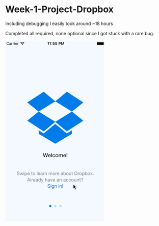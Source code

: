 # Week-1-Project-Dropbox

Including debugging I easily took around ~18 hours

Completed all required, none optional since I got stuck with a rare bug.

![Full gif including crash](dropbox.gif)
